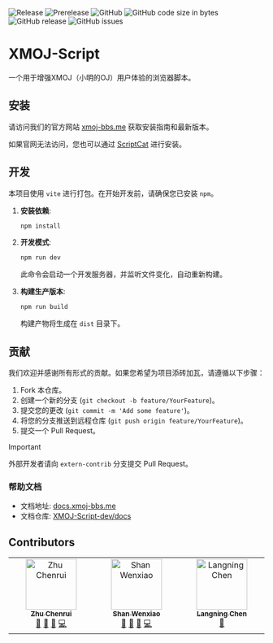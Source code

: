 ![Release](https://github.com/XMOJ-Script-dev/XMOJ-Script/actions/workflows/Release.yml/badge.svg)
![Prerelease](https://github.com/XMOJ-Script-dev/XMOJ-Script/actions/workflows/Prerelease.yml/badge.svg)
![GitHub](https://img.shields.io/github/license/XMOJ-Script-dev/XMOJ-Script)
![GitHub code size in bytes](https://img.shields.io/github/languages/code-size/XMOJ-Script-dev/XMOJ-Script)
![GitHub release](https://img.shields.io/github/v/release/XMOJ-Script-dev/XMOJ-Script)
![GitHub issues](https://img.shields.io/github/issues/XMOJ-Script-dev/XMOJ-Script)

# XMOJ-Script

一个用于增强XMOJ（小明的OJ）用户体验的浏览器脚本。

## 安装

请访问我们的官方网站 [xmoj-bbs.me](https://www.xmoj-bbs.me) 获取安装指南和最新版本。

如果官网无法访问，您也可以通过 [ScriptCat](https://scriptcat.org/zh-CN/script-show-page/1500/) 进行安装。

## 开发

本项目使用 `vite` 进行打包。在开始开发前，请确保您已安装 `npm`。

1.  **安装依赖**:
    ```bash
    npm install
    ```

2.  **开发模式**:
    ```bash
    npm run dev
    ```
    此命令会启动一个开发服务器，并监听文件变化，自动重新构建。

3.  **构建生产版本**:
    ```bash
    npm run build
    ```
    构建产物将生成在 `dist` 目录下。

## 贡献

我们欢迎并感谢所有形式的贡献。如果您希望为项目添砖加瓦，请遵循以下步骤：

1.  Fork 本仓库。
2.  创建一个新的分支 (`git checkout -b feature/YourFeature`)。
3.  提交您的更改 (`git commit -m 'Add some feature'`)。
4.  将您的分支推送到远程仓库 (`git push origin feature/YourFeature`)。
5.  提交一个 Pull Request。

> [!IMPORTANT]
> 外部开发者请向 `extern-contrib` 分支提交 Pull Request。

### 帮助文档
- 文档地址: [docs.xmoj-bbs.me](https://docs.xmoj-bbs.me)
- 文档仓库: [XMOJ-Script-dev/docs](https://github.com/XMOJ-Script-dev/docs)

## Contributors

<!-- ALL-CONTRIBUTORS-LIST:START - Do not remove or modify this section -->
<!-- prettier-ignore-start -->
<!-- markdownlint-disable -->
<table>
  <tbody>
    <tr>
      <td align="center" valign="top" width="14.28%"><a href="https://github.com/boomzero"><img src="https://avatars.githubusercontent.com/u/85378277?v=4?s=100" width="100px;" alt="Zhu Chenrui"/><br /><sub><b>Zhu Chenrui</b></sub></a><br /><a href="#bug-boomzero" title="Bug reports">🐛</a> <a href="#design-boomzero" title="Design">🎨</a> <a href="#maintenance-boomzero" title="Maintenance">🚧</a> <a href="#code-boomzero" title="Code">💻</a></td>
      <td align="center" valign="top" width="14.28%"><a href="https://github.com/PythonSmall-Q"><img src="https://avatars.githubusercontent.com/u/106425289?v=4?s=100" width="100px;" alt="Shan Wenxiao"/><br /><sub><b>Shan Wenxiao</b></sub></a><br /><a href="#maintenance-PythonSmall-Q" title="Maintenance">🚧</a> <a href="#design-PythonSmall-Q" title="Design">🎨</a> <a href="#bug-PythonSmall-Q" title="Bug reports">🐛</a> <a href="#code-PythonSmall-Q" title="Code">💻</a></td>
      <td align="center" valign="top" width="14.28%"><a href="https://github.com/langningchen"><img src="https://avatars.githubusercontent.com/u/81672884?v=4?s=100" width="100px;" alt="Langning Chen"/><br /><sub><b>Langning Chen</b></sub></a><br /><a href="#design-langningchen" title="Design">🎨</a></td>
    </tr>
  </tbody>
</table>

<!-- markdownlint-restore -->
<!-- prettier-ignore-end -->

<!-- ALL-CONTRIBUTORS-LIST:END -->
